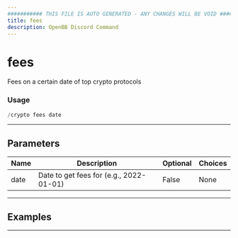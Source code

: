 ```yaml
---
########### THIS FILE IS AUTO GENERATED - ANY CHANGES WILL BE VOID ###########
title: fees
description: OpenBB Discord Command
---
```


# fees

Fees on a certain date of top crypto protocols

### Usage

```python wordwrap
/crypto fees date
```

---

## Parameters

| Name | Description | Optional | Choices |
| ---- | ----------- | -------- | ------- |
| date | Date to get fees for (e.g., 2022-01-01) | False | None |


---

## Examples


---
